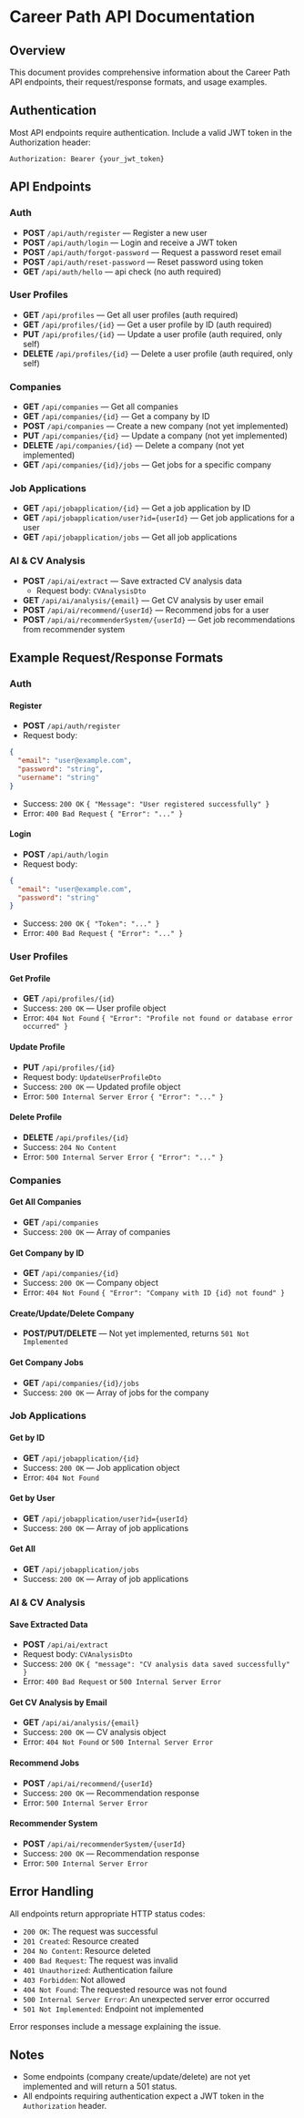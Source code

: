 # Career Path API Documentation

## Overview
This document provides comprehensive information about the Career Path API endpoints, their request/response formats, and usage examples.

## Authentication
Most API endpoints require authentication. Include a valid JWT token in the Authorization header:

```
Authorization: Bearer {your_jwt_token}
```

## API Endpoints

### Auth

- **POST** `/api/auth/register` — Register a new user
- **POST** `/api/auth/login` — Login and receive a JWT token
- **POST** `/api/auth/forgot-password` — Request a password reset email
- **POST** `/api/auth/reset-password` — Reset password using token
- **GET** `/api/auth/hello` — api check (no auth required)

### User Profiles

- **GET** `/api/profiles` — Get all user profiles (auth required)
- **GET** `/api/profiles/{id}` — Get a user profile by ID (auth required)
- **PUT** `/api/profiles/{id}` — Update a user profile (auth required, only self)
- **DELETE** `/api/profiles/{id}` — Delete a user profile (auth required, only self)

### Companies

- **GET** `/api/companies` — Get all companies
- **GET** `/api/companies/{id}` — Get a company by ID
- **POST** `/api/companies` — Create a new company (not yet implemented)
- **PUT** `/api/companies/{id}` — Update a company (not yet implemented)
- **DELETE** `/api/companies/{id}` — Delete a company (not yet implemented)
- **GET** `/api/companies/{id}/jobs` — Get jobs for a specific company

### Job Applications

- **GET** `/api/jobapplication/{id}` — Get a job application by ID
- **GET** `/api/jobapplication/user?id={userId}` — Get job applications for a user
- **GET** `/api/jobapplication/jobs` — Get all job applications

### AI & CV Analysis

- **POST** `/api/ai/extract` — Save extracted CV analysis data
  - Request body: `CVAnalysisDto`
- **GET** `/api/ai/analysis/{email}` — Get CV analysis by user email
- **POST** `/api/ai/recommend/{userId}` — Recommend jobs for a user
- **POST** `/api/ai/recommenderSystem/{userId}` — Get job recommendations from recommender system

## Example Request/Response Formats

### Auth
#### Register
- **POST** `/api/auth/register`
- Request body:
```json
{
  "email": "user@example.com",
  "password": "string",
  "username": "string"
}
```
- Success: `200 OK` `{ "Message": "User registered successfully" }`
- Error: `400 Bad Request` `{ "Error": "..." }`

#### Login
- **POST** `/api/auth/login`
- Request body:
```json
{
  "email": "user@example.com",
  "password": "string"
}
```
- Success: `200 OK` `{ "Token": "..." }`
- Error: `400 Bad Request` `{ "Error": "..." }`

### User Profiles
#### Get Profile
- **GET** `/api/profiles/{id}`
- Success: `200 OK` — User profile object
- Error: `404 Not Found` `{ "Error": "Profile not found or database error occurred" }`

#### Update Profile
- **PUT** `/api/profiles/{id}`
- Request body: `UpdateUserProfileDto`
- Success: `200 OK` — Updated profile object
- Error: `500 Internal Server Error` `{ "Error": "..." }`

#### Delete Profile
- **DELETE** `/api/profiles/{id}`
- Success: `204 No Content`
- Error: `500 Internal Server Error` `{ "Error": "..." }`

### Companies
#### Get All Companies
- **GET** `/api/companies`
- Success: `200 OK` — Array of companies

#### Get Company by ID
- **GET** `/api/companies/{id}`
- Success: `200 OK` — Company object
- Error: `404 Not Found` `{ "Error": "Company with ID {id} not found" }`

#### Create/Update/Delete Company
- **POST/PUT/DELETE** — Not yet implemented, returns `501 Not Implemented`

#### Get Company Jobs
- **GET** `/api/companies/{id}/jobs`
- Success: `200 OK` — Array of jobs for the company

### Job Applications
#### Get by ID
- **GET** `/api/jobapplication/{id}`
- Success: `200 OK` — Job application object
- Error: `404 Not Found`

#### Get by User
- **GET** `/api/jobapplication/user?id={userId}`
- Success: `200 OK` — Array of job applications

#### Get All
- **GET** `/api/jobapplication/jobs`
- Success: `200 OK` — Array of job applications

### AI & CV Analysis
#### Save Extracted Data
- **POST** `/api/ai/extract`
- Request body: `CVAnalysisDto`
- Success: `200 OK` `{ "message": "CV analysis data saved successfully" }`
- Error: `400 Bad Request` or `500 Internal Server Error`

#### Get CV Analysis by Email
- **GET** `/api/ai/analysis/{email}`
- Success: `200 OK` — CV analysis object
- Error: `404 Not Found` or `500 Internal Server Error`

#### Recommend Jobs
- **POST** `/api/ai/recommend/{userId}`
- Success: `200 OK` — Recommendation response
- Error: `500 Internal Server Error`

#### Recommender System
- **POST** `/api/ai/recommenderSystem/{userId}`
- Success: `200 OK` — Recommendation response
- Error: `500 Internal Server Error`

## Error Handling
All endpoints return appropriate HTTP status codes:
- `200 OK`: The request was successful
- `201 Created`: Resource created
- `204 No Content`: Resource deleted
- `400 Bad Request`: The request was invalid
- `401 Unauthorized`: Authentication failure
- `403 Forbidden`: Not allowed
- `404 Not Found`: The requested resource was not found
- `500 Internal Server Error`: An unexpected server error occurred
- `501 Not Implemented`: Endpoint not implemented

Error responses include a message explaining the issue.

## Notes
- Some endpoints (company create/update/delete) are not yet implemented and will return a 501 status.
- All endpoints requiring authentication expect a JWT token in the `Authorization` header. 